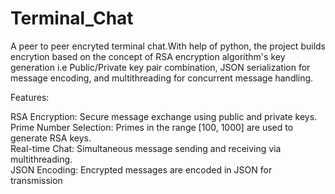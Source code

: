# Terminal_Chat
A peer to peer encryted terminal chat.With help of python, the project builds encrytion based on the concept of RSA encryption algorithm's key generation i.e Public/Private key pair combination, JSON serialization for message encoding, and multithreading for concurrent message handling.

Features:

  RSA Encryption: Secure message exchange using public and private keys.  
  Prime Number Selection: Primes in the range [100, 1000] are used to generate RSA keys.  
  Real-time Chat: Simultaneous message sending and receiving via multithreading.  
  JSON Encoding: Encrypted messages are encoded in JSON for transmission  
